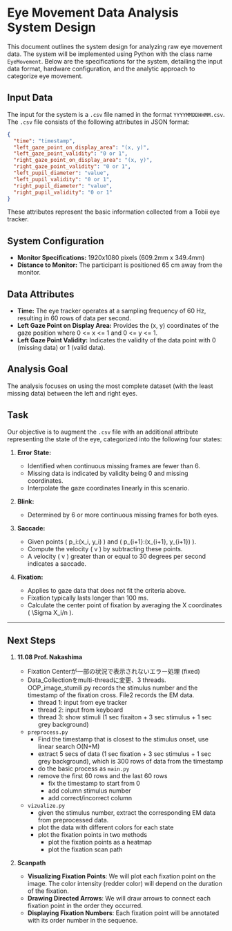 # Eye Movement Data Analysis System Design

This document outlines the system design for analyzing raw eye movement data. The system will be implemented using Python with the class name `EyeMovement`. Below are the specifications for the system, detailing the input data format, hardware configuration, and the analytic approach to categorize eye movement.

## Input Data

The input for the system is a `.csv` file named in the format `YYYYMMDDHHMM.csv`. The `.csv` file consists of the following attributes in JSON format:

```json
{
  "time": "timestamp",
  "left_gaze_point_on_display_area": "(x, y)",
  "left_gaze_point_validity": "0 or 1",
  "right_gaze_point_on_display_area": "(x, y)",
  "right_gaze_point_validity": "0 or 1",
  "left_pupil_diameter": "value",
  "left_pupil_validity": "0 or 1",
  "right_pupil_diameter": "value",
  "right_pupil_validity": "0 or 1"
}
```

These attributes represent the basic information collected from a Tobii eye tracker.

## System Configuration

- **Monitor Specifications:** 1920x1080 pixels (609.2mm x 349.4mm)
- **Distance to Monitor:** The participant is positioned 65 cm away from the monitor.

## Data Attributes

- **Time:** The eye tracker operates at a sampling frequency of 60 Hz, resulting in 60 rows of data per second.
- **Left Gaze Point on Display Area:** Provides the (x, y) coordinates of the gaze position where 0 <= x <= 1 and 0 <= y <= 1.
- **Left Gaze Point Validity:** Indicates the validity of the data point with 0 (missing data) or 1 (valid data).

## Analysis Goal

The analysis focuses on using the most complete dataset (with the least missing data) between the left and right eyes.

## Task

Our objective is to augment the `.csv` file with an additional attribute representing the state of the eye, categorized into the following four states:

1. **Error State:**
   - Identified when continuous missing frames are fewer than 6.
   - Missing data is indicated by validity being 0 and missing coordinates.
   - Interpolate the gaze coordinates linearly in this scenario.

2. **Blink:**
   - Determined by 6 or more continuous missing frames for both eyes.

3. **Saccade:**
   - Given points \( p_i:(x_i, y_i) \) and \( p_{i+1}:(x_{i+1}, y_{i+1}) \).
   - Compute the velocity \( v \) by subtracting these points.
   - A velocity \( v \) greater than or equal to 30 degrees per second indicates a saccade.

4. **Fixation:**
   - Applies to gaze data that does not fit the criteria above.
   - Fixation typically lasts longer than 100 ms.
   - Calculate the center point of fixation by averaging the X coordinates \( \Sigma X_i/n \).

---

## Next Steps

1. **11.08 Prof. Nakashima**
   - Fixation Centerが一部の状況で表示されないエラー処理 (fixed)
   - Data_Collectionをmulti-threadに変更、3 threads. OOP_image_stumili.py records the stimulus number and the timestamp of the fixation cross. File2 records the EM data.
      - thread 1: input from eye tracker
      - thread 2: input from keyboard
      - thread 3: show stimuli (1 sec fixaiton + 3 sec stimulus + 1 sec grey background)
   - `preprocess.py`
      - Find the timestamp that is closest to the stimulus onset, use linear search O(N+M)
      - extract 5 secs of data (1 sec fixation + 3 sec stimulus + 1 sec grey background), which is 300 rows of data from the timestamp
      - do the basic process as `main.py`
      - remove the first 60 rows and the last 60 rows
         - fix the timestamp to start from 0
         - add column stimulus number
         - add correct/incorrect column
   - `vizualize.py`
      - given the stimulus number, extract the corresponding EM data from preprocessed data.
      - plot the data with different colors for each state
      - plot the fixation points in two methods
         - plot the fixation points as a heatmap
         - plot the fixation scan path

2. **Scanpath**
   - **Visualizing Fixation Points**: We will plot each fixation point on the image. The color intensity (redder color) will depend on the duration of the fixation.
   - **Drawing Directed Arrows**: We will draw arrows to connect each fixation point in the order they occurred.
   - **Displaying Fixation Numbers**: Each fixation point will be annotated with its order number in the sequence.

   



